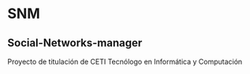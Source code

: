 # SNM
## Social-Networks-manager
Proyecto de titulación de CETI Tecnólogo en Informática y Computación
